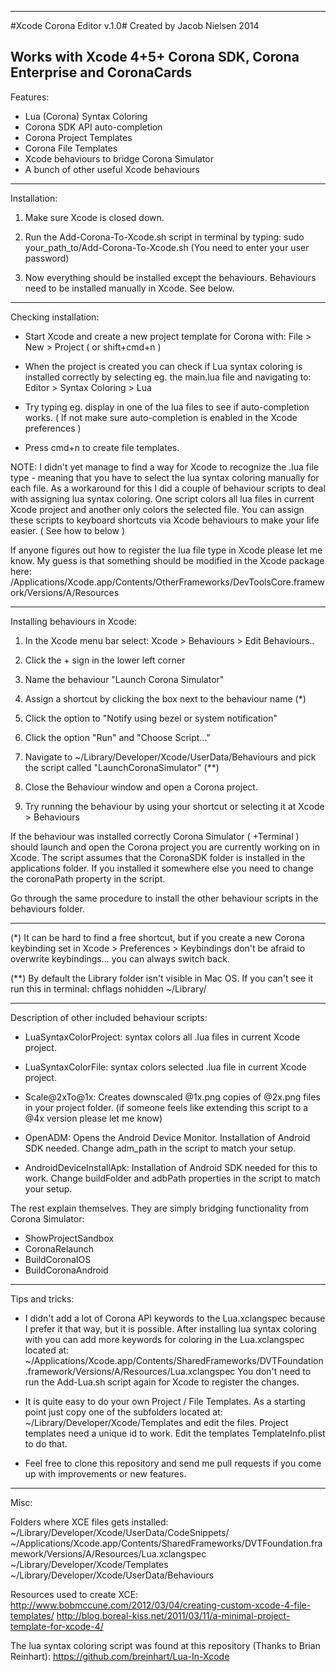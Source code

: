 
--------------------------------------------------------------
#Xcode Corona Editor v.1.0#
Created by Jacob Nielsen 2014

Works with Xcode 4+5+
Corona SDK, Corona Enterprise and CoronaCards
--------------------------------------------------------------

Features:

- Lua (Corona) Syntax Coloring
- Corona SDK API auto-completion
- Corona Project Templates
- Corona File Templates
- Xcode behaviours to bridge Corona Simulator
- A bunch of other useful Xcode behaviours


--------------------------------------------------------------
Installation:

1.	Make sure Xcode is closed down.

2.	Run the Add-Corona-To-Xcode.sh script in terminal by typing:
	sudo your_path_to/Add-Corona-To-Xcode.sh
	(You need to enter your user password)

3.	Now everything should be installed except the behaviours. 
	Behaviours need to be installed manually in Xcode. See below.


--------------------------------------------------------------
Checking installation:

*	Start Xcode and create a new project template for Corona with:
	File > New > Project ( or shift+cmd+n )

*	When the project is created you can check if Lua syntax coloring is installed correctly
	by selecting eg. the main.lua file and navigating to: Editor > Syntax Coloring > Lua

*	Try typing eg. display in one of the lua files to see if auto-completion works.
	( If not make sure auto-completion is enabled in the Xcode preferences )

*	Press cmd+n to create file templates.

NOTE: I didn't yet manage to find a way for Xcode to recognize the .lua file type - meaning
that you have to select the lua syntax coloring manually for each file. As a workaround for this I did a couple of behaviour scripts to deal with assigning lua syntax coloring. One script colors all lua files in current Xcode project and another only colors the selected file. You can assign these scripts to keyboard shortcuts via Xcode behaviours to make your life easier. ( See how to below )

If anyone figures out how to register the lua file type in Xcode please let me know. My guess is that something should be modified in the Xcode package here: /Applications/Xcode.app/Contents/OtherFrameworks/DevToolsCore.framework/Versions/A/Resources


--------------------------------------------------------------
Installing behaviours in Xcode:

1.	In the Xcode menu bar select: Xcode > Behaviours > Edit Behaviours..

2.	Click the + sign in the lower left corner

3.	Name the behaviour "Launch Corona Simulator"

4.	Assign a shortcut by clicking the box next to the behaviour name (*)

5.	Click the option to "Notify using bezel or system notification"

6.	Click the option "Run" and "Choose Script..."

7.	Navigate to ~/Library/Developer/Xcode/UserData/Behaviours 
	and pick the script called "LaunchCoronaSimulator" (**)

8.	Close the Behaviour window and open a Corona project.

9.	Try running the behaviour by using your shortcut or selecting it at Xcode > Behaviours

If the behaviour was installed correctly Corona Simulator ( +Terminal ) should launch and open the Corona project you are currently working on in Xcode. The script assumes that the CoronaSDK folder is installed in the applications folder. If you installed it somewhere else you need to change the coronaPath property in the script.

Go through the same procedure to install the other behaviour scripts in the behaviours folder.

------
(*) It can be hard to find a free shortcut, but if you create a new Corona keybinding set in Xcode > Preferences > Keybindings don't be afraid to overwrite keybindings... you can always switch back.

(**) By default the Library folder isn't visible in Mac OS. If you can't see it run this in terminal: chflags nohidden ~/Library/


--------------------------------------------------------------
Description of other included behaviour scripts:

* LuaSyntaxColorProject: syntax colors all .lua files in current Xcode project.
* LuaSyntaxColorFile: syntax colors selected .lua file in current Xcode project.

* Scale@2xTo@1x: Creates downscaled @1x.png copies of @2x.png files in your project folder.
  (if someone feels like extending this script to a @4x version please let me know)

* OpenADM: Opens the Android Device Monitor. Installation of Android SDK needed. Change adm_path in the script to match your setup.

* AndroidDeviceInstallApk: Installation of Android SDK needed for this to work. Change buildFolder and adbPath properties in the script to match your setup.

The rest explain themselves. They are simply bridging functionality from Corona Simulator:

* ShowProjectSandbox
* CoronaRelaunch
* BuildCoronaIOS
* BuildCoronaAndroid


--------------------------------------------------------------
Tips and tricks:

* I didn't add a lot of Corona API keywords to the Lua.xclangspec because I prefer it that way, but it is possible.
  After installing lua syntax coloring with you can add more keywords for coloring in the Lua.xclangspec located at: 
  ~/Applications/Xcode.app/Contents/SharedFrameworks/DVTFoundation.framework/Versions/A/Resources/Lua.xclangspec 
  You don't need to run the Add-Lua.sh script again for Xcode to register the changes.

* It is quite easy to do your own Project / File Templates. As a starting point just copy one of the subfolders located at:
  ~/Library/Developer/Xcode/Templates and edit the files. Project templates need a unique id to work. Edit the templates
  TemplateInfo.plist to do that.

* Feel free to clone this repository and send me pull requests if you come up with improvements or new features.


--------------------------------------------------------------
Misc:

Folders where XCE files gets installed:
~/Library/Developer/Xcode/UserData/CodeSnippets/
~/Applications/Xcode.app/Contents/SharedFrameworks/DVTFoundation.framework/Versions/A/Resources/Lua.xclangspec 
~/Library/Developer/Xcode/Templates
~/Library/Developer/Xcode/UserData/Behaviours

Resources used to create XCE:
http://www.bobmccune.com/2012/03/04/creating-custom-xcode-4-file-templates/
http://blog.boreal-kiss.net/2011/03/11/a-minimal-project-template-for-xcode-4/

The lua syntax coloring script was found at this repository (Thanks to Brian Reinhart):
https://github.com/breinhart/Lua-In-Xcode
